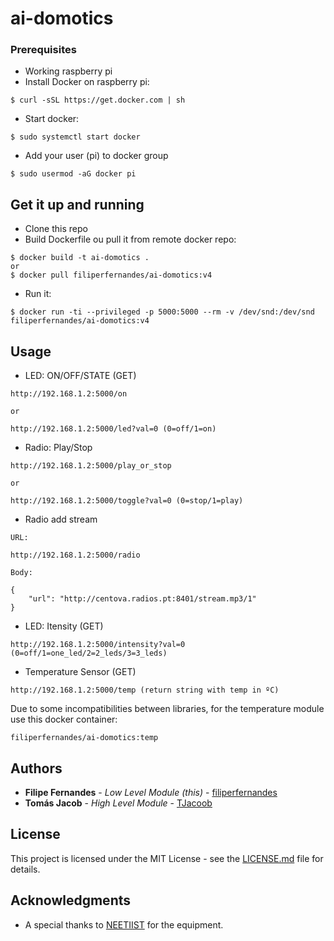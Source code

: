 # ai-domotics

### Prerequisites

- Working raspberry pi
- Install Docker on raspberry pi:

```
$ curl -sSL https://get.docker.com | sh
```

- Start docker:

```
$ sudo systemctl start docker
```

- Add your user (pi) to docker group
```
$ sudo usermod -aG docker pi
```


## Get it up and running

- Clone this repo
- Build Dockerfile ou pull it from remote docker repo:

```
$ docker build -t ai-domotics .
or
$ docker pull filiperfernandes/ai-domotics:v4
```

- Run it:

```
$ docker run -ti --privileged -p 5000:5000 --rm -v /dev/snd:/dev/snd filiperfernandes/ai-domotics:v4
```

## Usage

- LED: ON/OFF/STATE (GET)
```
http://192.168.1.2:5000/on

or

http://192.168.1.2:5000/led?val=0 (0=off/1=on)
```

- Radio: Play/Stop
```
http://192.168.1.2:5000/play_or_stop

or

http://192.168.1.2:5000/toggle?val=0 (0=stop/1=play)
```

- Radio add stream
```
URL:

http://192.168.1.2:5000/radio

Body:

{
    "url": "http://centova.radios.pt:8401/stream.mp3/1"
}

```

- LED: Itensity (GET)
```
http://192.168.1.2:5000/intensity?val=0 (0=off/1=one_led/2=2_leds/3=3_leds)
```

- Temperature Sensor (GET)
```
http://192.168.1.2:5000/temp (return string with temp in ºC)
```

Due to some incompatibilities between libraries, for the temperature module use this docker container:
```
filiperfernandes/ai-domotics:temp
```

## Authors

* **Filipe Fernandes** - *Low Level Module (this)* - [filiperfernandes](https://github.com/filiperfernandes)
* **Tomás Jacob** - *High Level Module* - [TJacoob](https://github.com/TJacoob/AI)

## License

This project is licensed under the MIT License - see the [LICENSE.md](LICENSE.md) file for details.

## Acknowledgments

* A special thanks to [NEETIIST](https://github.com/NEETIIST) for the equipment.

